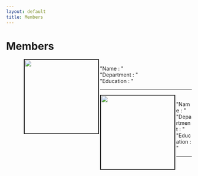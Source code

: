 ```yaml
---
layout: default
title: Members
---
```

<div class="post">
	<h1 class="pageTitle"> Members </h1>
	<ul> 
	<ul><img src=" /assets/img/touring.jpg" style="width: auto; height: 200px" align="left"  border="2"> 
    	<br clear "left> "Name : " 
 	<br> "Department : "  <br> "Education : "   <hr>
	</ul> 
    	<ul><img src=" /assets/img/touring.jpg" style="width: auto; height: 200px" align="left"  border="2"> 
   	 <br clear "left> "Name : " 
         <br> "Department : " 
   	 <br> "Education : "  	  <hr>

</div>

